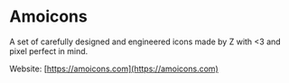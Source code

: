 # Amoicons

A set of carefully designed and engineered icons made by Z with <3 and pixel perfect in mind.

Website: [https://amoicons.com](https://amoicons.com)



